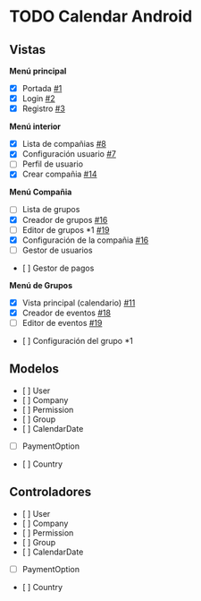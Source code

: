TODO Calendar Android
===================

Vistas
-------------

**Menú principal**
- [x] Portada [#1](../../issues/1)
- [x] Login  [#2](../../issues/2)
- [x] Registro  [#3](../../issues/3)

**Menú interior**
- [x] Lista de compañias     [#8](../../issues/8)
- [x] Configuración usuario  [#7](../../issues/7)
- [ ] Perfil de usuario 
- [x] Crear compañia        [#14](../../issues/14)

**Menú Compañia**
- [ ] Lista de grupos
- [x] Creador de grupos      [#16](../../issues/16)
- [ ] Editor de grupos *1    [#19](../../issues/19)
- [x] Configuración de la compañia  [#16](../../issues/16)
- [ ] Gestor de usuarios
- [ ] Gestor de pagos

**Menú de Grupos**
- [x] Vista principal (calendario) [#11](../../issues/11)
- [x] Creador de eventos           [#18](../../issues/18)
- [ ] Editor de eventos            [#19](../../issues/19)
- [ ] Configuración del grupo *1

Modelos
-------------

- [ ] User
- [ ] Company
- [ ] Permission
- [ ] Group
- [ ] CalendarDate
- [ ] PaymentOption
- [ ] Country

Controladores
-------------

- [ ] User
- [ ] Company
- [ ] Permission
- [ ] Group
- [ ] CalendarDate
- [ ] PaymentOption
- [ ] Country
